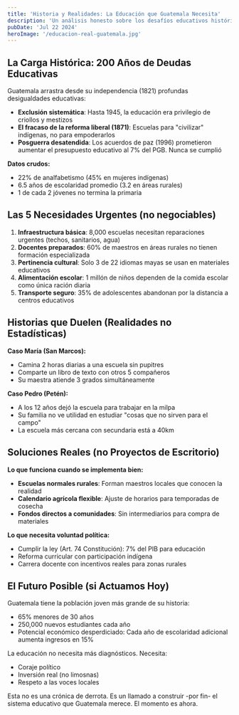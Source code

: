 ```yaml
---
title: 'Historia y Realidades: La Educación que Guatemala Necesita'
description: 'Un análisis honesto sobre los desafíos educativos históricos y las necesidades actuales'
pubDate: 'Jul 22 2024'
heroImage: '/educacion-real-guatemala.jpg'
---
```


## La Carga Histórica: 200 Años de Deudas Educativas

Guatemala arrastra desde su independencia (1821) profundas desigualdades educativas:
- **Exclusión sistemática**: Hasta 1945, la educación era privilegio de criollos y mestizos
- **El fracaso de la reforma liberal (1871)**: Escuelas para "civilizar" indígenas, no para empoderarlos
- **Posguerra desatendida**: Los acuerdos de paz (1996) prometieron aumentar el presupuesto educativo al 7% del PGB. Nunca se cumplió

**Datos crudos:**
- 22% de analfabetismo (45% en mujeres indígenas)
- 6.5 años de escolaridad promedio (3.2 en áreas rurales)
- 1 de cada 2 jóvenes no termina la primaria

## Las 5 Necesidades Urgentes (no negociables)

1. **Infraestructura básica**: 8,000 escuelas necesitan reparaciones urgentes (techos, sanitarios, agua)
2. **Docentes preparados**: 60% de maestros en áreas rurales no tienen formación especializada
3. **Pertinencia cultural**: Solo 3 de 22 idiomas mayas se usan en materiales educativos
4. **Alimentación escolar**: 1 millón de niños dependen de la comida escolar como única ración diaria
5. **Transporte seguro**: 35% de adolescentes abandonan por la distancia a centros educativos

## Historias que Duelen (Realidades no Estadísticas)

**Caso María (San Marcos):**
- Camina 2 horas diarias a una escuela sin pupitres
- Comparte un libro de texto con otros 5 compañeros
- Su maestra atiende 3 grados simultáneamente

**Caso Pedro (Petén):**
- A los 12 años dejó la escuela para trabajar en la milpa
- Su familia no ve utilidad en estudiar "cosas que no sirven para el campo"
- La escuela más cercana con secundaria está a 40km

## Soluciones Reales (no Proyectos de Escritorio)

**Lo que funciona cuando se implementa bien:**
- **Escuelas normales rurales**: Forman maestros locales que conocen la realidad
- **Calendario agrícola flexible**: Ajuste de horarios para temporadas de cosecha
- **Fondos directos a comunidades**: Sin intermediarios para compra de materiales

**Lo que necesita voluntad política:**
- Cumplir la ley (Art. 74 Constitución): 7% del PIB para educación
- Reforma curricular con participación indígena
- Carrera docente con incentivos reales para zonas rurales

## El Futuro Posible (si Actuamos Hoy)

Guatemala tiene la población joven más grande de su historia:
- 65% menores de 30 años
- 250,000 nuevos estudiantes cada año
- Potencial económico desperdiciado: Cada año de escolaridad adicional aumenta ingresos en 15%

La educación no necesita más diagnósticos. Necesita:
- Coraje político
- Inversión real (no limosnas)
- Respeto a las voces locales

Esta no es una crónica de derrota. Es un llamado a construir -por fin- el sistema educativo que Guatemala merece. El momento es ahora.